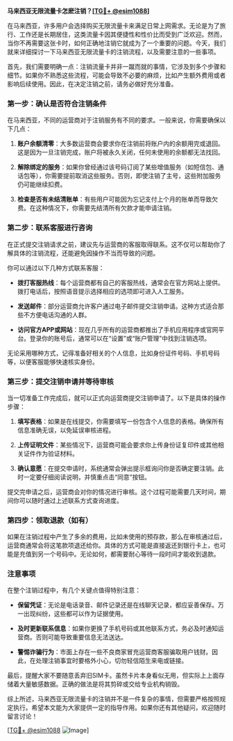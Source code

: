 **马来西亚无限流量卡怎麽注销？[[TG💪+ @esim1088](https://t.me/s/esim1088)]**

在马来西亚，许多用户会选择购买无限流量卡来满足日常上网需求。无论是为了旅行、工作还是长期居住，这类流量卡因其便捷性和性价比而受到广泛欢迎。然而，当你不再需要这张卡时，如何正确地注销它就成为了一个重要的问题。今天，我们就来详细探讨一下马来西亚无限流量卡的注销流程，以及需要注意的一些事项。

首先，我们需要明确一点：注销流量卡并非一蹴而就的事情，它涉及到多个步骤和细节。如果你不熟悉这些流程，可能会导致不必要的麻烦，比如产生额外费用或者影响后续使用。因此，在决定注销之前，请务必做好充分准备。

### 第一步：确认是否符合注销条件

在马来西亚，不同的运营商对于注销服务有不同的要求。一般来说，你需要确保以下几点：

1. **账户余额清零**：大多数运营商会要求你在注销前将账户内的余额用完或退回。这是因为一旦注销完成，账户将被永久关闭，任何未使用的余额都无法找回。
   
2. **解除绑定的服务**：如果你曾经通过该号码订阅了某些增值服务（如短信包、通话包等），你需要提前取消这些服务。否则，即使注销了主号，这些附加服务仍可能继续扣费。

3. **检查是否有未结清账单**：有些用户可能因为忘记支付上个月的账单而导致欠费。在这种情况下，你需要先结清所有欠款才能申请注销。

### 第二步：联系客服进行咨询

在正式提交注销请求之前，建议先与运营商的客服取得联系。这不仅可以帮助你了解具体的注销流程，还能避免因操作不当而导致的问题。

你可以通过以下几种方式联系客服：

- **拨打客服热线**：每个运营商都有自己的客服热线，通常会在官方网站上提供。拨打电话后，按照语音提示选择相应的选项即可进入人工服务。
  
- **发送邮件**：部分运营商允许客户通过电子邮件提交注销申请。这种方式适合那些不方便电话沟通的人群。

- **访问官方APP或网站**：现在几乎所有的运营商都推出了手机应用程序或官网平台。登录你的账号后，通常可以在“设置”或“账户管理”中找到注销选项。

无论采用哪种方式，记得准备好相关的个人信息，比如身份证件号码、手机号码等，以便客服能够快速核实身份。

### 第三步：提交注销申请并等待审核

当一切准备工作完成后，就可以正式向运营商提交注销申请了。以下是具体的操作步骤：

1. **填写表格**：如果是在线提交，你需要填写一份包含个人信息的表格。确保所有信息准确无误，以免延误审核进程。

2. **上传证明文件**：某些情况下，运营商可能会要求你上传身份证复印件或其他相关证件作为验证材料。

3. **确认意愿**：在提交申请时，系统通常会弹出提示框询问你是否确定要注销。此时一定要仔细阅读说明，并慎重点击“同意”按钮。

提交完申请之后，运营商会对你的情况进行审核。这个过程可能需要几天时间，期间你可以随时通过上述联系方式查询进度。

### 第四步：领取退款（如有）

如果在注销过程中产生了多余的费用，比如未使用的预存款，那么在审核通过后，运营商通常会将这笔款项退还给你。具体的方式可能是直接返还到银行卡上，也可能是充值到另一个号码中。无论如何，都需要耐心等待一段时间才能收到退款。

### 注意事项

在整个注销过程中，有几个关键点值得特别注意：

- **保留凭证**：无论是电话录音、邮件记录还是在线聊天记录，都应妥善保存。万一出现纠纷，这些都可以作为证据使用。

- **及时更新联系信息**：如果你更换了手机号码或其他联系方式，务必及时通知运营商。否则可能导致重要信息无法送达。

- **警惕诈骗行为**：市面上存在一些不良商家冒充运营商客服骗取用户钱财。因此，在处理注销事宜时要格外小心，切勿轻信陌生来电或链接。

最后，提醒大家不要随意丢弃旧SIM卡。虽然卡片本身看似无用，但实际上上面存储着大量敏感数据。正确的做法是将其剪碎或交给专业机构销毁。

综上所述，马来西亚无限流量卡的注销并不是一件复杂的事情，但需要严格按照规定执行。希望本文能为大家提供一定的指导作用。如果你还有其他疑问，欢迎随时留言讨论！

[[TG💪+ @esim1088](https://t.me/s/esim1088) ![Image](https://i.postimg.cc/4NQfJmqS/Snipaste-2025-05-13-00-14-12.png)]